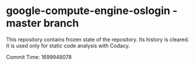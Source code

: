# google-compute-engine-oslogin - master branch

This repository contains frozen state of the repository.
Its history is cleared. It is used only for static code
analysis with Codacy.

Commit Time: 1699948078